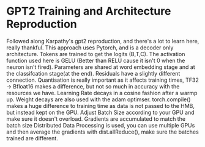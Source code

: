 <h1>GPT2 Training and Architecture Reproduction</h1>

Followed along Karpathy's gpt2 reproduction, and there's a lot to learn here, really thankful.
This approach uses Pytorch, and is a decoder only architecture. Tokens are trained to get the logits (B,T,C). 
The activation function used here is GELU (Better than RELU cause it isn't 0 when the neuron isn't fired).
Parameters are shared at word embedding stage and at the classifcation stage(at the end).
Residuals have a slightly different connection.
Quantisation is really important as it affects training times, TF32 -> Bfloat16 makes a difference, but not so much in accuracy with the resources we have. 
Learning Rate decays in a cosine fashion after a warmp up. Weight decays are also used with the adam optimser. 
torch.compile() makes a huge difference to training time as data is not passed to the HMB, but instead kept on the GPU.
Adjust Batch Size according to your GPU and make sure it doesn't overload. 
Gradients are accumulated to match the batch size
Distributed Data Processing is used, you can use multiple GPUs and then average the gradients with dist.allReduce(), make sure the batches trained are different.
